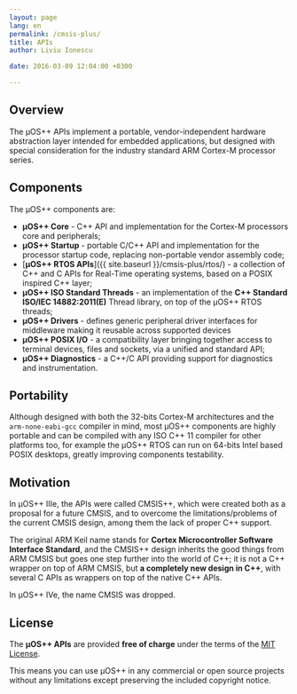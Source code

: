 ```yaml
---
layout: page
lang: en
permalink: /cmsis-plus/
title: APIs
author: Liviu Ionescu

date: 2016-03-09 12:04:00 +0300

---
```


## Overview

The µOS++ APIs implement a portable, vendor-independent hardware abstraction
layer intended for embedded applications, but designed with special
consideration for the industry standard ARM Cortex-M processor series.

## Components

The µOS++ components are:

* **µOS++ Core** - C++ API and implementation for the Cortex-M processors core and peripherals;
* **µOS++ Startup** - portable C/C++ API and implementation for the processor startup code, replacing non-portable vendor assembly code;
* [**µOS++ RTOS APIs**]({{ site.baseurl }}/cmsis-plus/rtos/) - a collection of C++ and C APIs for Real-Time operating systems, based on a POSIX inspired C++ layer;
* **µOS++ ISO Standard Threads** - an implementation of the **C++ Standard ISO/IEC 14882:2011(E)** Thread library, on top of the µOS++ RTOS threads;
* **µOS++ Drivers** - defines generic peripheral driver interfaces for middleware making it reusable across supported devices
* **µOS++ POSIX I/O** - a compatibility layer bringing together access to terminal devices, files and sockets, via a unified and standard API;
* **µOS++ Diagnostics** - a C++/C API providing support for diagnostics and instrumentation.

## Portability

Although designed with both the 32-bits Cortex-M architectures and the
`arm-none-eabi-gcc` compiler in mind, most µOS++ components are highly
portable and can be compiled with any ISO C++ 11 compiler for other
platforms too, for example the µOS++ RTOS can run on 64-bits Intel
based POSIX desktops, greatly improving components testability.

## Motivation

In µOS++ IIIe, the APIs were called CMSIS++, which were created
both as a proposal for a future CMSIS, and to overcome the
limitations/problems of the current CMSIS design, among them
the lack of proper C++ support.

The original ARM Keil name stands for **Cortex Microcontroller Software
Interface Standard**, and the CMSIS++ design inherits the good things
from ARM CMSIS but goes one step further into the world of C++;
it is not a C++ wrapper on top of ARM CMSIS, but **a completely
new design in C++**, with several C APIs as wrappers on top of
the native C++ APIs.

In µOS++ IVe, the name CMSIS was dropped.

## License

The **µOS++ APIs** are provided **free of charge** under the terms
of the [MIT License](https://opensource.org/licenses/MIT).

This means you can use µOS++ in any commercial or open source projects
without any limitations except preserving the included copyright notice.
